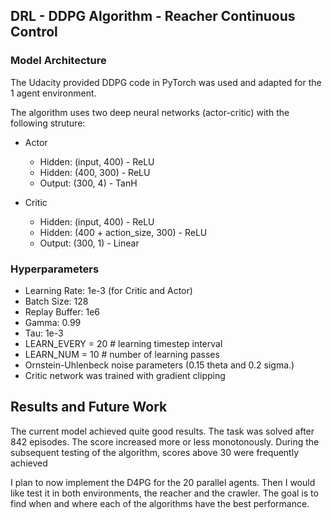 
## DRL - DDPG Algorithm - Reacher Continuous Control

### Model Architecture
The Udacity provided DDPG code in PyTorch was used and adapted for the 1 agent environment.

The algorithm uses two deep neural networks (actor-critic) with the following struture:
- Actor    
    - Hidden: (input, 400)  - ReLU
    - Hidden: (400, 300)    - ReLU
    - Output: (300, 4)      - TanH

- Critic
    - Hidden: (input, 400)              - ReLU
    - Hidden: (400 + action_size, 300)  - ReLU
    - Output: (300, 1)                  - Linear


### Hyperparameters
- Learning Rate: 1e-3 (for Critic and Actor)
- Batch Size: 128
- Replay Buffer: 1e6
- Gamma: 0.99
- Tau: 1e-3
- LEARN_EVERY = 20        # learning timestep interval
- LEARN_NUM = 10            # number of learning passes
- Ornstein-Uhlenbeck noise parameters (0.15 theta and 0.2 sigma.)
- Critic network was trained with gradient clipping


## Results and Future Work
The current model achieved quite good results. The task was solved after 842 episodes. The score increased more or less monotonously. During the subsequent testing of the algorithm, scores above 30 were frequently achieved


I plan to now implement the D4PG for the 20 parallel agents. Then I would like test it in both environments, the reacher and the crawler.
The goal is to find when and where each of the algorithms have the best performance.
